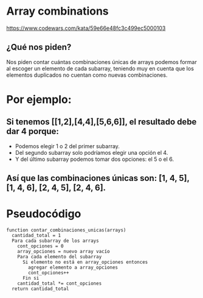 # Array combinations
https://www.codewars.com/kata/59e66e48fc3c499ec5000103

## ¿Qué nos piden?

Nos piden contar cuántas combinaciones únicas de arrays podemos formar al escoger un elemento de cada subarray, teniendo muy en cuenta que los elementos duplicados no cuentan como nuevas combinaciones.

# Por ejemplo:

## Si tenemos [[1,2],[4,4],[5,6,6]], el resultado debe dar 4 porque:

* Podemos elegir 1 o 2 del primer subarray.
* Del segundo subarray solo podríamos elegir una opción el 4.
* Y del último subarray podemos tomar dos opciones: el 5 o el 6.

## Así que las combinaciones únicas son: [1, 4, 5], [1, 4, 6], [2, 4, 5], [2, 4, 6].

# Pseudocódigo

    function contar_combinaciones_unicas(arrays)
      cantidad_total = 1 
      Para cada subarray de los arrays
        cont_opciones = 0
        array_opciones = nuevo array vacío
        Para cada elemento del subarray
          Si elemento no está en array_opciones entonces
            agregar elemento a array_opciones
            cont_opciones++
          Fin si
        cantidad_total *= cont_opciones
      return cantidad_total
